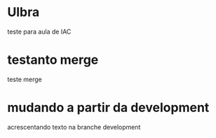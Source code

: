 # Ulbra
teste para aula de IAC

# testanto merge
teste merge

# mudando a partir da development
acrescentando texto na branche development
